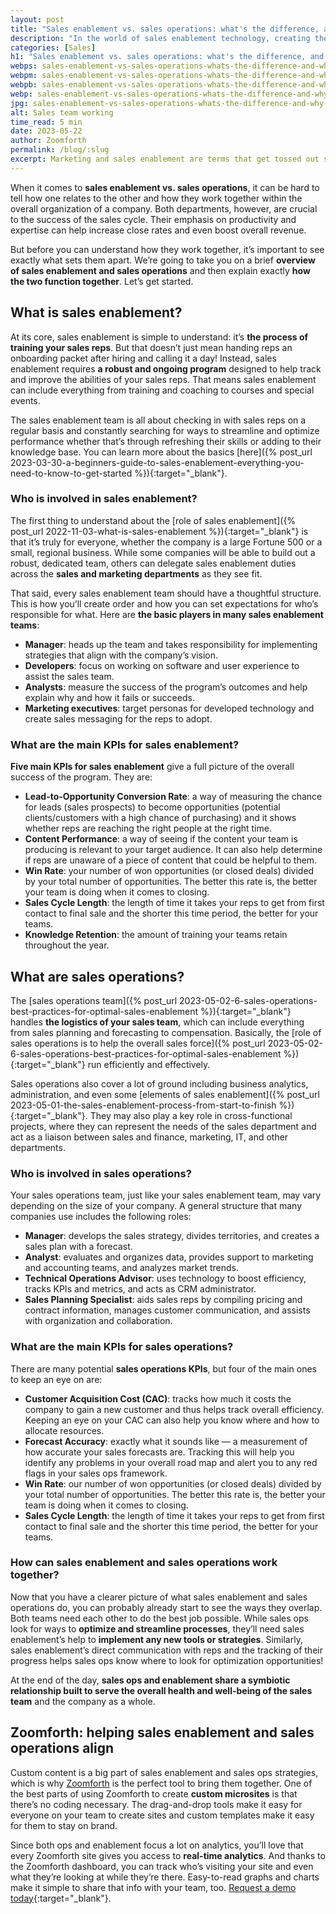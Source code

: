 ```yaml
---
layout: post
title: "Sales enablement vs. sales operations: what's the difference, and why does it matter?"
description: "In the world of sales enablement technology, creating the perfect tool stack for your team can be crucial to setting them up for success"
categories: [Sales]
h1: "Sales enablement vs. sales operations: what's the difference, and why does it matter?"
webps: sales-enablement-vs-sales-operations-whats-the-difference-and-why-does-it-matter-376.webp
webpm: sales-enablement-vs-sales-operations-whats-the-difference-and-why-does-it-matter-564.webp
webpb: sales-enablement-vs-sales-operations-whats-the-difference-and-why-does-it-matter-744.webp
webp: sales-enablement-vs-sales-operations-whats-the-difference-and-why-does-it-matter.webp
jpg: sales-enablement-vs-sales-operations-whats-the-difference-and-why-does-it-matter.jpg
alt: Sales team working
time_read: 5 min
date: 2023-05-22
author: Zoomforth
permalink: /blog/:slug
excerpt: Marketing and sales enablement are terms that get tossed out so often around each other, you’d be forgiven for assuming they were almost the same thing — but that’s not quite the case.
---
```

When it comes to **sales enablement vs. sales operations**, it can be hard to tell how one relates to the other and how they work together within the overall organization of a company. Both departments, however, are crucial to the success of the sales cycle. Their emphasis on productivity and expertise can help increase close rates and even boost overall revenue.

But before you can understand how they work together, it’s important to see exactly what sets them apart. We’re going to take you on a brief **overview of sales enablement and sales operations** and then explain exactly **how the two function together**. Let’s get started.

## What is sales enablement?

At its core, sales enablement is simple to understand: it’s **the process of training your sales reps**. But that doesn’t just mean handing reps an onboarding packet after hiring and calling it a day! Instead, sales enablement requires **a robust and ongoing program** designed to help track and improve the abilities of your sales reps. That means sales enablement can include everything from training and coaching to courses and special events.

The sales enablement team is all about checking in with sales reps on a regular basis and constantly searching for ways to streamline and optimize performance whether that’s through refreshing their skills or adding to their knowledge base. You can learn more about the basics [here]({% post_url 2023-03-30-a-beginners-guide-to-sales-enablement-everything-you-need-to-know-to-get-started %}){:target="_blank"}.

### Who is involved in sales enablement?

The first thing to understand about the [role of sales enablement]({% post_url 2022-11-03-what-is-sales-enablement %}){:target="_blank"} is that it’s truly for everyone, whether the company is a large Fortune 500 or a small, regional business. While some companies will be able to build out a robust, dedicated team, others can delegate sales enablement duties across the **sales and marketing departments** as they see fit.

That said, every sales enablement team should have a thoughtful structure. This is how you’ll create order and how you can set expectations for who’s responsible for what. Here are **the basic players in many sales enablement teams**:

* **Manager**: heads up the team and takes responsibility for implementing strategies that align with the company’s vision.
* **Developers**: focus on working on software and user experience to assist the sales team.
* **Analysts**: measure the success of the program’s outcomes and help explain why and how it fails or succeeds.
* **Marketing executives**: target personas for developed technology and create sales messaging for the reps to adopt.

### What are the main KPIs for sales enablement?

**Five main KPIs for sales enablement** give a full picture of the overall success of the program. They are:

* **Lead-to-Opportunity Conversion Rate**: a way of measuring the chance for leads (sales prospects) to become opportunities (potential clients/customers with a high chance of purchasing) and it shows whether reps are reaching the right people at the right time.
* **Content Performance**: a way of seeing if the content your team is producing is relevant to your target audience. It can also help determine if reps are unaware of a piece of content that could be helpful to them.
* **Win Rate**: your number of won opportunities (or closed deals) divided by your total number of opportunities. The better this rate is, the better your team is doing when it comes to closing.
* **Sales Cycle Length**: the length of time it takes your reps to get from first contact to final sale and the shorter this time period, the better for your teams.
* **Knowledge Retention**: the amount of training your teams retain throughout the year.

## What are sales operations?

The [sales operations team]({% post_url 2023-05-02-6-sales-operations-best-practices-for-optimal-sales-enablement %}){:target="_blank"} handles **the logistics of your sales team**, which can include everything from sales planning and forecasting to compensation. Basically, the [role of sales operations is to help the overall sales force]({% post_url 2023-05-02-6-sales-operations-best-practices-for-optimal-sales-enablement %}){:target="_blank"} run efficiently and effectively.

Sales operations also cover a lot of ground including business analytics, administration, and even some [elements of sales enablement]({% post_url 2023-05-01-the-sales-enablement-process-from-start-to-finish %}){:target="_blank"}. They may also play a key role in cross-functional projects, where they can represent the needs of the sales department and act as a liaison between sales and finance, marketing, IT, and other departments.

### Who is involved in sales operations?

Your sales operations team, just like your sales enablement team, may vary depending on the size of your company. A general structure that many companies use includes the following roles:

* **Manager**: develops the sales strategy, divides territories, and creates a sales plan with a forecast.
* **Analyst**: evaluates and organizes data, provides support to marketing and accounting teams, and analyzes market trends.
* **Technical Operations Advisor**: uses technology to boost efficiency, tracks KPIs and metrics, and acts as CRM administrator.
* **Sales Planning Specialist**: aids sales reps by compiling pricing and contract information, manages customer communication, and assists with organization and collaboration.

### What are the main KPIs for sales operations?

There are many potential **sales operations KPIs**, but four of the main ones to keep an eye on are:

* **Customer Acquisition Cost (CAC)**: tracks how much it costs the company to gain a new customer and thus helps track overall efficiency. Keeping an eye on your CAC can also help you know where and how to allocate resources.
* **Forecast Accuracy**: exactly what it sounds like — a measurement of how accurate your sales forecasts are. Tracking this will help you identify any problems in your overall road map and alert you to any red flags in your sales ops framework.
* **Win Rate**: our number of won opportunities (or closed deals) divided by your total number of opportunities. The better this rate is, the better your team is doing when it comes to closing.
* **Sales Cycle Length**: the length of time it takes your reps to get from first contact to final sale and the shorter this time period, the better for your teams.

### How can sales enablement and sales operations work together?

Now that you have a clearer picture of what sales enablement and sales operations do, you can probably already start to see the ways they overlap. Both teams need each other to do the best job possible. While sales ops look for ways to **optimize and streamline processes**, they’ll need sales enablement’s help to **implement any new tools or strategies**. Similarly, sales enablement’s direct communication with reps and the tracking of their progress helps sales ops know where to look for optimization opportunities!

At the end of the day, **sales ops and enablement share a symbiotic relationship built to serve the overall health and well-being of the sales team** and the company as a whole.

## Zoomforth: helping sales enablement and sales operations align

Custom content is a big part of sales enablement and sales ops strategies, which is why [Zoomforth](/) is the perfect tool to bring them together. One of the best parts of using Zoomforth to create **custom microsites** is that there’s no coding necessary. The drag-and-drop tools make it easy for everyone on your team to create sites and custom templates make it easy for them to stay on brand.

Since both ops and enablement focus a lot on analytics, you’ll love that every Zoomforth site gives you access to **real-time analytics**. And thanks to the Zoomforth dashboard, you can track who’s visiting your site and even what they’re looking at while they’re there. Easy-to-read graphs and charts make it simple to share that info with your team, too. [Request a demo today]({{'request-demo'|relative_url}}){:target="_blank"}.
